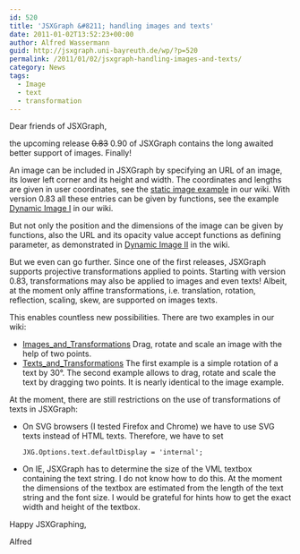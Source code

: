 ```yaml
---
id: 520
title: 'JSXGraph &#8211; handling images and texts'
date: 2011-01-02T13:52:23+00:00
author: Alfred Wassermann
guid: http://jsxgraph.uni-bayreuth.de/wp/?p=520
permalink: /2011/01/02/jsxgraph-handling-images-and-texts/
category: News
tags:
  - Image
  - text
  - transformation
---
```

Dear friends of JSXGraph,
  
the upcoming release <del datetime="2011-06-08T09:20:09+00:00">0.83</del> 0.90 of JSXGraph contains the long awaited better support of images. Finally!
  
An image can be included in JSXGraph by specifying an URL of an image, its lower left corner and its height and width. The coordinates and lengths are given in user coordinates, see the [static image example](http://jsxgraph.uni-bayreuth.de/wiki/index.php/Images#Static_image) in our wiki. With version 0.83 all these entries can be given by functions, see the example [Dynamic Image I](http://jsxgraph.uni-bayreuth.de/wiki/index.php/Images#Dynamic_image_I) in our wiki.
  
But not only the position and the dimensions of the image can be given by functions, also the URL and its opacity value accept functions as defining parameter, as demonstrated in [Dynamic Image II](http://jsxgraph.uni-bayreuth.de/wiki/index.php/Images#Dynamic_image_II) in the wiki.

But we even can go further. Since one of the first releases, JSXGraph supports projective transformations applied to points. Starting with version 0.83, transformations may also be applied to images and even texts! Albeit, at the moment only affine transformations, i.e. translation, rotation, reflection, scaling, skew, are supported on images texts.
  
This enables countless new possibilities. There are two examples in our wiki:

  * [Images_and_Transformations](http://jsxgraph.uni-bayreuth.de/wiki/index.php/Images_and_Transformations) Drag, rotate and scale an image with the help of two points. 
  * [Texts_and_Transformations](http://jsxgraph.uni-bayreuth.de/wiki/index.php/Texts_and_Transformations) The first example is a simple rotation of a text by 30°. The second example allows to drag, rotate and scale the text by dragging two points. It is nearly identical to the image example. 

At the moment, there are still restrictions on the use of transformations of texts in JSXGraph:

  * On SVG browsers (I tested Firefox and Chrome) we have to use SVG texts instead of HTML texts. Therefore, we have to set
  
    `JXG.Options.text.defaultDisplay = 'internal';` 
  * On IE, JSXGraph has to determine the size of the VML textbox containing the text string. I do not know how to do this. At the moment the dimensions of the textbox are estimated from the length of the text string and the font size. I would be grateful for hints how to get the exact width and height of the textbox. </ul> 

Happy JSXGraphing,
  
Alfred
